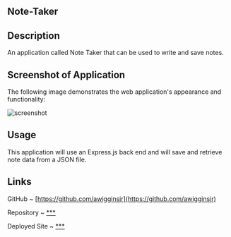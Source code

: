 ## Note-Taker

## Description

An application called Note Taker that can be used to write and save notes.

## Screenshot of Application

The following image demonstrates the web application's appearance and functionality:

![screenshot](***)

## Usage

This application will use an Express.js back end and will save and retrieve note data from a JSON file.

## Links

GitHub ~ [https://github.com/awigginsjr](https://github.com/awigginsjr)

Repository ~ [\*\*\*](***)

Deployed Site ~ [\*\*\*](***)
